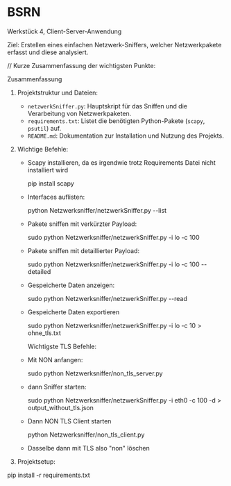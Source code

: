 # BSRN
Werkstück 4, Client-Server-Anwendung

Ziel: Erstellen eines einfachen Netzwerk-Sniffers, welcher Netzwerkpakete erfasst und diese analysiert.

// Kurze Zusammenfassung der wichtigsten Punkte:

Zusammenfassung

1. Projektstruktur und Dateien:
   - `netzwerkSniffer.py`: Hauptskript für das Sniffen und die Verarbeitung von Netzwerkpaketen.
   - `requirements.txt`: Listet die benötigten Python-Pakete (`scapy`, `psutil`) auf.
   - `README.md`: Dokumentation zur Installation und Nutzung des Projekts.

2. Wichtige Befehle:

   - Scapy installieren, da es irgendwie trotz Requirements Datei nicht installiert wird
   
      pip install scapy

   - Interfaces auflisten:
     
     python Netzwerksniffer/netzwerkSniffer.py --list
     
   - Pakete sniffen mit verkürzter Payload:
     
     sudo python Netzwerksniffer/netzwerkSniffer.py -i lo -c 100
    
   - Pakete sniffen mit detaillierter Payload:
     
     sudo python Netzwerksniffer/netzwerkSniffer.py -i lo -c 100 --detailed
     
   - Gespeicherte Daten anzeigen:
     
     sudo python Netzwerksniffer/netzwerkSniffer.py --read
     
   - Gespeicherte Daten exportieren
     
     sudo python Netzwerksniffer/netzwerkSniffer.py -i lo -c 10 > ohne_tls.txt
     

     Wichtigste TLS Befehle:

   - Mit NON anfangen:

     sudo python Netzwerksniffer/non_tls_server.py

   - dann Sniffer starten:

     sudo python Netzwerksniffer/netzwerkSniffer.py -i eth0 -c 100 -d > output_without_tls.json

   - Dann NON TLS Client starten

     python Netzwerksniffer/non_tls_client.py

   - Dasselbe dann mit TLS also "non" löschen

3. Projektsetup:

pip install -r requirements.txt
